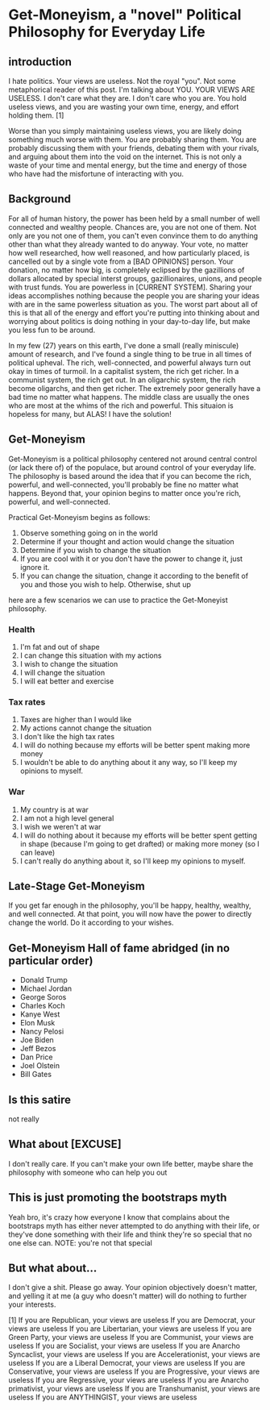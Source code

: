 # Get-Moneyism, a "novel" Political Philosophy for Everyday Life

## introduction
I hate politics.
Your views are useless.
Not the royal "you".
Not some metaphorical reader of this post.
I'm talking about YOU.
YOUR VIEWS ARE USELESS. 
I don't care what they are.
I don't care who you are.
You hold useless views, and you are wasting your own time, energy, and effort holding them. [1]

Worse than you simply maintaining useless views, you are likely doing something much worse with them. 
You are probably sharing them. 
You are probably discussing them with your friends, debating them with your rivals, and arguing about them into the void on the internet. 
This is not only a waste of your time and mental energy, but the time and energy of those who have had the misfortune of interacting with you.

## Background
For all of human history, the power has been held by a small number of well connected and wealthy people. 
Chances are, you are not one of them.
Not only are you not one of them, you can't even convince them to do anything other than what they already wanted to do anyway. 
Your vote, no matter how well researched, how well reasoned, and how particularly placed, is cancelled out by a single vote from a [BAD OPINIONS] person.
Your donation, no matter how big, is completely eclipsed by the gazillions of dollars allocated by special interst groups, gazillionaires, unions, and people with trust funds.
You are powerless in [CURRENT SYSTEM].
Sharing your ideas accomplishes nothing because the people you are sharing your ideas with are in the same powerless situation as you.
The worst part about all of this is that all of the energy and effort you're putting into thinking about and worrying about politics is doing nothing in your day-to-day life, but make you less fun to be around.

In my few (27) years on this earth, I've done a small (really miniscule) amount of research, and I've found a single thing to be true in all times of political upheval. 
The rich, well-connected, and powerful always turn out okay in times of turmoil.
In a capitalist system, the rich get richer.
In a communist system, the rich get out.
In an oligarchic system, the rich become oligarchs, and then get richer.
The extremely poor generally have a bad time no matter what happens.
The middle class are usually the ones who are most at the whims of the rich and powerful.
This situaion is hopeless for many, but ALAS! I have the solution!

## Get-Moneyism
Get-Moneyism is a political philosophy centered not around central control (or lack there of) of the populace, but around control of your everyday life.
The philosophy is based around the idea that if you can become the rich, powerful, and well-connected, you'll probably be fine no matter what happens.
Beyond that, your opinion begins to matter once you're rich, powerful, and well-connected. 

Practical Get-Moneyism begins as follows:
1. Observe something going on in the world
2. Determine if your thought and action would change the situation
3. Determine if you wish to change the situation
4. If you are cool with it or you don't have the power to change it, just ignore it.
5. If you can change the situation, change it according to the benefit of you and those you wish to help. Otherwise, shut up

here are a few scenarios we can use to practice the Get-Moneyist philosophy.
### Health
1. I'm fat and out of shape
2. I can change this situation with my actions
3. I wish to change the situation
4. I will change the situation
5. I will eat better and exercise

### Tax rates
1. Taxes are higher than I would like
2. My actions cannot change the situation
3. I don't like the high tax rates
4. I will do nothing because my efforts will be better spent making more money
5. I wouldn't be able to do anything about it any way, so I'll keep my opinions to myself.

### War
1. My country is at war
2. I am not a high level general
3. I wish we weren't at war
4. I will do nothing about it because my efforts will be better spent getting in shape (because I'm going to get drafted) or making more money (so I can leave)
5. I can't really do anything about it, so I'll keep my opinions to myself.

## Late-Stage Get-Moneyism
If you get far enough in the philosophy, you'll be happy, healthy, wealthy, and well connected. 
At that point, you will now have the power to directly change the world. 
Do it according to your wishes.

## Get-Moneyism Hall of fame abridged (in no particular order)
- Donald Trump
- Michael Jordan
- George Soros
- Charles Koch
- Kanye West
- Elon Musk
- Nancy Pelosi
- Joe Biden
- Jeff Bezos
- Dan Price
- Joel Olstein
- Bill Gates

## Is this satire
not really

## What about [EXCUSE]
I don't really care. If you can't make your own life better, maybe share the philosophy with someone who can help you out

## This is just promoting the bootstraps myth
Yeah bro, it's crazy how everyone I know that complains about the bootstraps myth has either never attempted to do anything with their life, or they've done something with their life and think they're so special that no one else can. NOTE: you're not that special

## But what about...
I don't give a shit. Please go away. Your opinion objectively doesn't matter, and yelling it at me (a guy who doesn't matter) will do nothing to further your interests.

[1]
If you are Republican, your views are useless
If you are Democrat, your views are useless
If you are Libertarian, your views are useless
If you are Green Party, your views are useless
If you are Communist, your views are useless
If you are Socialist, your views are useless
If you are Anarcho Syncaclist, your views are useless
If you are Accelerationist, your views are useless
If you are a Liberal Democrat, your views are useless
If you are Conservative, your views are useless
If you are Progressive, your views are useless
If you are Regressive, your views are useless
If you are Anarcho primativist, your views are useless
If you are Transhumanist, your views are useless
If you are ANYTHINGIST, your views are useless
